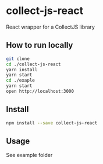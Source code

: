 # collect-js-react
React wrapper for a CollectJS library

## How to run locally 
```bash
git clone
cd ./collect-js-react
yarn install
yarn start
cd ./exaple
yarn start
open http://localhost:3000
```

## Install

```bash
npm install --save collect-js-react
```

## Usage
See example folder 
